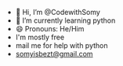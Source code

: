- 👋 Hi, I’m @CodewithSomy
-  🌱 I’m currently learning python
- 😄 Pronouns: He/Him
- I'm mostly free
- mail me for help with python
- somyisbezt@gmail.com

<!---
CodewithSomy/CodewithSomy is a ✨ special ✨ repository because its `README.md` (this file) appears on your GitHub profile.
You can click the Preview link to take a look at your changes.
--->
